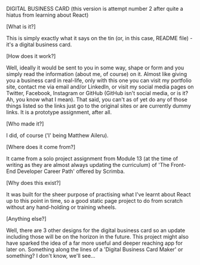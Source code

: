 DIGITAL BUSINESS CARD (this version is attempt number 2 after quite a hiatus from learning about React)

[What is it?]

This is simply exactly what it says on the tin (or, in this case, README file) - it's a digital business card. 

[How does it work?]

Well, ideally it would be sent to you in some way, shape or form and you simply read the information (about me, of course) on it. Almost like giving you a business card in real-life, only with this one you can visit my portfolio site, contact me via email and/or LinkedIn, or visit my social media pages on Twitter, Facebook, Instagram or GitHub (GitHub isn't social media, or is it? Ah, you know what I mean). That said, you can't as of yet do any of those things listed so the links just go to the original sites or are currently dummy links. It is a prototype assignment, after all.

[Who made it?]

I did, of course ('I' being Matthew Aileru).

[Where does it come from?]

It came from a solo project assignment from Module 13 (at the time of writing as they are almost always updating the curriculum) of 'The Front-End Developer Career Path' offered by Scrimba.

[Why does this exist?]

It was built for the sheer purpose of practising what I've learnt about React up to this point in time, so a good static page project to do from scratch without any hand-holding or training wheels. 

[Anything else?]

Well, there are 3 other designs for the digital business card so an update including those will be on the horizon in the future. This project might also have sparked the idea of a far more useful and deeper reaching app for later on. Something along the lines of a 'Digital Business Card Maker' or something? I don't know, we'll see...
